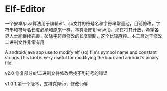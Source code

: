 # Elf-Editor
一个安卓/java算法用于编辑elf、so文件的符号名和字符串常量池，目前修改，字符串和符号名长度必须和原来一样，本算法修复hash段。现在将其开放，希望各界人士能继续完善，破除字符串修改的长度限制，这个比较麻烦。本工具对于修改二进制文件非常有用

A android/java app use to modify elf (so) file's symbol name and constant strings.This tool is very useful for modifiying the linux and android's binary file.

v2.0
修复部分elf二进制文件修改后找不到符号的错误

v1.0
1.第一个版本，支持克隆so，修改so等
